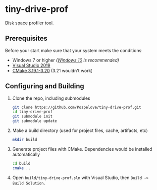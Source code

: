 # tiny-drive-prof

Disk space profiler tool.

## Prerequisites

Before your start make sure that your system meets the conditions:

* Windows 7 or higher *([Windows 10](https://www.microsoft.com/en-us/software-download/windows10) is recommended)*
* [Visual Studio 2019](https://visualstudio.microsoft.com/downloads/)
* [CMake 3.19.1-3.20](https://cmake.org/download/) (3.21 wouldn't work)

## Configuring and Building

1. Clone the repo, including submodules
   ```sh
   git clone https://github.com/Pospelove/tiny-drive-prof.git
   cd tiny-drive-prof
   git submodule init
   git submodule update
   ```
2. Make a build directory (used for project files, cache, artifacts, etc)
   ```sh
   mkdir build
   ```
3. Generate project files with CMake. Dependencies would be installed automatically
   ```sh
   cd build
   cmake ..
   ```
4. Open `build/tiny-drive-prof.sln` with Visual Studio, then `Build -> Build Solution`.